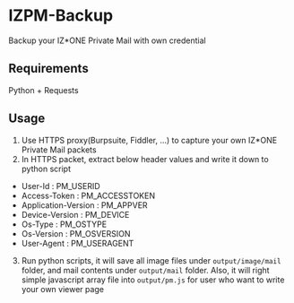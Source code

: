 # IZPM-Backup
Backup your IZ\*ONE Private Mail with own credential

## Requirements
Python + Requests

## Usage
1. Use HTTPS proxy(Burpsuite, Fiddler, ...) to capture your own IZ\*ONE Private Mail packets
2. In HTTPS packet, extract below header values and write it down to python script
 - User-Id : PM_USERID
 - Access-Token : PM_ACCESSTOKEN
 - Application-Version : PM_APPVER
 - Device-Version : PM_DEVICE
 - Os-Type : PM_OSTYPE
 - Os-Version : PM_OSVERSION
 - User-Agent : PM_USERAGENT
3. Run python scripts, it will save all image files under `output/image/mail` folder, and mail contents under `output/mail` folder. Also, it will right simple javascript array file into `output/pm.js` for user who want to write your own viewer page


